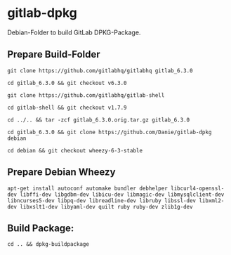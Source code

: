 # gitlab-dpkg
Debian-Folder to build GitLab DPKG-Package.

## Prepare Build-Folder

    git clone https://github.com/gitlabhq/gitlabhq gitlab_6.3.0

    cd gitlab_6.3.0 && git checkout v6.3.0

    git clone https://github.com/gitlabhq/gitlab-shell

    cd gitlab-shell && git checkout v1.7.9

    cd ../.. && tar -zcf gitlab_6.3.0.orig.tar.gz gitlab_6.3.0

    cd gitlab_6.3.0 && git clone https://github.com/Danie/gitlab-dpkg debian

    cd debian && git checkout wheezy-6-3-stable

## Prepare Debian Wheezy

    apt-get install autoconf automake bundler debhelper libcurl4-openssl-dev libffi-dev libgdbm-dev libicu-dev libmagic-dev libmysqlclient-dev libncurses5-dev libpq-dev libreadline-dev libruby libssl-dev libxml2-dev libxslt1-dev libyaml-dev quilt ruby ruby-dev zlib1g-dev

## Build Package:

    cd .. && dpkg-buildpackage
